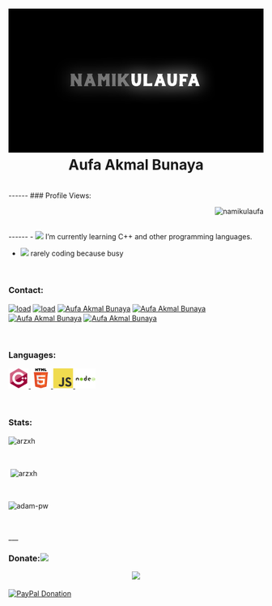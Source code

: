<h1 align="center">
    <img src="./namikulaufa.gif" alt="Cant Load Image"/>
Aufa Akmal Bunaya
</h1>
<br>
------
### Profile Views:
<p align="right"> <img src="https://komarev.com/ghpvc/?username=namikulaufa&label=Profile%20views&color=0e75b6&style=flat"
    alt="namikulaufa" /> 
  </p>

<br>
------
- <img src="https://github.com/TheDudeThatCode/TheDudeThatCode/blob/master/Assets/Developer.gif" width="29px"> I’m currently learning C++ and other programming languages.

- <img src="https://github.com/TheDudeThatCode/TheDudeThatCode/blob/master/Assets/Developer.gif" width="29px"> rarely coding because busy
<br>

<h3 align="left">Contact:</h3>
<p align="left">
  <a href="https://www.facebook.com/fa.yufa.5" target="blank"><img align="center"
      src="https://raw.githubusercontent.com/rahuldkjain/github-profile-readme-generator/master/src/images/icons/Social/facebook.svg"
      alt="load" height="30" width="40" /></a> 
  <a href="https://instagram.com/namikulaufa" target="blank"><img align="center"
      src="https://raw.githubusercontent.com/rahuldkjain/github-profile-readme-generator/master/src/images/icons/Social/instagram.svg"
      alt="load" height="30" width="40" /></a> 
 <a href="https://twitter.com/Yufa_Bunaya" target="blank"><img align="center"
      src="https://raw.githubusercontent.com/rahuldkjain/github-profile-readme-generator/master/src/images/icons/Social/twitter.svg"
      alt="Aufa Akmal Bunaya" height="30" width="40" /></a> 
 <a href="https://www.linkedin.com/in/aufa-akmal-bunaya-4767b6161/" target="blank"><img align="center"
      src="https://raw.githubusercontent.com/rahuldkjain/github-profile-readme-generator/master/src/images/icons/Social/linked-in-alt.svg"
      alt="Aufa Akmal Bunaya" height="30" width="40" /></a> 
  <a href="https://wa.me/6285217835752" target="blank"><img align="center"
      src="https://raw.githubusercontent.com/rahuldkjain/github-profile-readme-generator/master/src/images/icons/Social/whatsapp.svg"
      alt="Aufa Akmal Bunaya" height="30" width="40" /></a> 
  <a href="https://twitter.com/Yufa_Bunaya" target="blank"><img align="center"
      src="https://raw.githubusercontent.com/rahuldkjain/github-profile-readme-generator/master/src/images/icons/Social/twitter.svg"
      alt="Aufa Akmal Bunaya" height="30" width="40" /></a> 
</p>

<br>

<h3 align="left">Languages:</h3>
<p align="left"> <a href="https://www.w3schools.com/cpp/" target="_blank" rel="noreferrer">
    <img src="https://raw.githubusercontent.com/devicons/devicon/master/icons/cplusplus/cplusplus-original.svg"
      alt="cplusplus" width="40" height="40" /> </a> <a href="https://www.w3.org/html/" target="_blank" rel="noreferrer"> <img
      src="https://raw.githubusercontent.com/devicons/devicon/master/icons/html5/html5-original-wordmark.svg"
      alt="html5" width="40" height="40" /> </a> <a href="https://developer.mozilla.org/en-US/docs/Web/JavaScript" target="_blank"
    rel="noreferrer"> <img
      src="https://raw.githubusercontent.com/devicons/devicon/master/icons/javascript/javascript-original.svg"
      alt="javascript" width="40" height="40" /> </a> <a href="https://nodejs.org" target="_blank" rel="noreferrer"> <img
      src="https://raw.githubusercontent.com/devicons/devicon/master/icons/nodejs/nodejs-original-wordmark.svg"
      alt="nodejs" width="40" height="40" /> </a> </p>

<br>

<h3>Stats:</h3>
<p><img align="center"
    src="https://github-readme-stats.vercel.app/api/top-langs?username=namikulaufa&show_icons=true&locale=en&bg_color=0d1117&text_color=ffffff&layout=compact"
    alt="arzxh" 
    bg_color=#808080/></p>

<br>
<p>&nbsp;<img align="center" src="https://github-readme-stats.vercel.app/api?username=namikulaufa&show_icons=true&locale=en&bg_color=0d1117&text_color=ffffff&repo=convoychat"
    alt="arzxh" /></p>

<br>
<p><img align="center" src="https://github-readme-streak-stats.herokuapp.com/?user=namikulaufa&theme=dark&background=0d1117&date_format=M%20j%5B%2C%20Y%5D" alt="adam-pw" /></p>

<!-- <br>
<h3>Trophies :-</h3>
<p align="left"> <a href="https://github.com/ryo-ma/github-profile-trophy"><img
      src="https://github-profile-trophy.vercel.app/?username=namikulaufa&bg_color=0d1117&text_color=ffffff" alt="arzxh" /></a> </p> -->
      
<p align="left"> <a href="https://twitter.com/" target="blank"><img
      src="https://img.shields.io/twitter/follow/?logo=twitter&style=for-the-badge" alt="" /></a> </p>
___
<p align="right">
<h3>Donate:<img src="https://github.com/TheDudeThatCode/TheDudeThatCode/blob/master/Assets/Handshake.gif" width="29px"></h3>
<p align="center"><img src="https://svgur.com/i/Vtt.svg"></p>
<a href="https://paypal.me/mhmdrfl" target="blank"><img align="center"
      src="https://camo.githubusercontent.com/8e89d20419f7babe62aff7e14fca01635ff807cacc549e2a94baabadc4d77349/68747470733a2f2f696d672e736869656c64732e696f2f62616467652f737570706f72742d50617950616c2d626c75653f6c6f676f3d50617950616c267374796c653d666c61742d737175617265266c6162656c3d446f6e617465"
      alt="PayPal Donation" /></a>
  </p>
